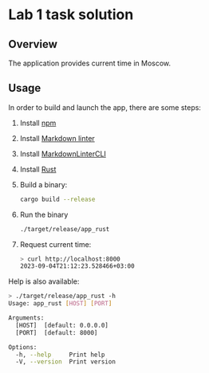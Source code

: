 # Lab 1 task solution

## Overview

The application provides current time in Moscow.

## Usage

In order to build and launch the app, there are some steps:

1. Install [npm](https://docs.npmjs.com/downloading-and-installing-node-js-and-npm)

1. Install [Markdown linter](https://github.com/DavidAnson/markdownlint)

1. Install [MarkdownLinterCLI](https://github.com/igorshubovych/markdownlint-cli)

1. Install [Rust](https://www.rust-lang.org/tools/install)

1. Build a binary:

   ```bash
   cargo build --release
   ```

1. Run the binary

    ```bash
    ./target/release/app_rust
    ```

1. Request current time:

    ```bash
    > curl http://localhost:8000
    2023-09-04T21:12:23.528466+03:00
    ```

Help is also available:

```bash
> ./target/release/app_rust -h
Usage: app_rust [HOST] [PORT]

Arguments:
  [HOST]  [default: 0.0.0.0]
  [PORT]  [default: 8000]

Options:
  -h, --help     Print help
  -V, --version  Print version
```
